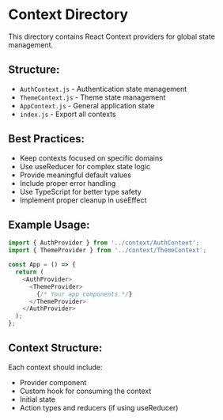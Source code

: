 # Context Directory

This directory contains React Context providers for global state management.

## Structure:
- `AuthContext.js` - Authentication state management
- `ThemeContext.js` - Theme state management
- `AppContext.js` - General application state
- `index.js` - Export all contexts

## Best Practices:
- Keep contexts focused on specific domains
- Use useReducer for complex state logic
- Provide meaningful default values
- Include proper error handling
- Use TypeScript for better type safety
- Implement proper cleanup in useEffect

## Example Usage:
```javascript
import { AuthProvider } from '../context/AuthContext';
import { ThemeProvider } from '../context/ThemeContext';

const App = () => {
  return (
    <AuthProvider>
      <ThemeProvider>
        {/* Your app components */}
      </ThemeProvider>
    </AuthProvider>
  );
};
```

## Context Structure:
Each context should include:
- Provider component
- Custom hook for consuming the context
- Initial state
- Action types and reducers (if using useReducer) 